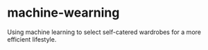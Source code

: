 # machine-wearning
Using machine learning to select self-catered wardrobes for a more efficient lifestyle.
